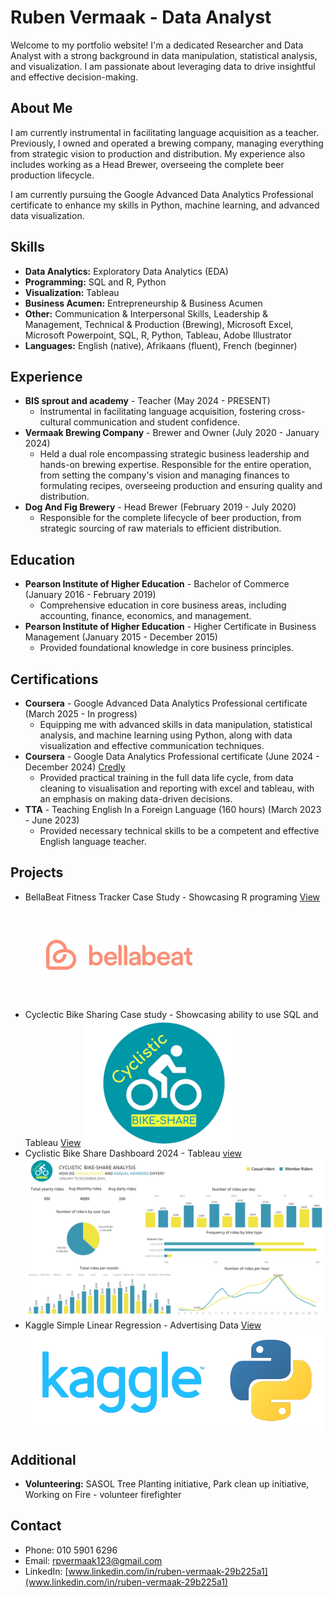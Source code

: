 # Ruben Vermaak - Data Analyst

Welcome to my portfolio website! I'm a dedicated Researcher and Data Analyst with a strong background in data manipulation, statistical analysis, and visualization. I am passionate about leveraging data to drive insightful and effective decision-making.

## About Me

I am currently instrumental in facilitating language acquisition as a teacher. Previously, I owned and operated a brewing company, managing everything from strategic vision to production and distribution. My experience also includes working as a Head Brewer, overseeing the complete beer production lifecycle.

I am currently pursuing the Google Advanced Data Analytics Professional certificate to enhance my skills in Python, machine learning, and advanced data visualization.

## Skills

* **Data Analytics:** Exploratory Data Analytics (EDA)
* **Programming:** SQL and R, Python
* **Visualization:** Tableau
* **Business Acumen:** Entrepreneurship & Business Acumen
* **Other:** Communication & Interpersonal Skills, Leadership & Management, Technical & Production (Brewing), Microsoft Excel, Microsoft Powerpoint, SQL, R, Python, Tableau, Adobe Illustrator
* **Languages:** English (native), Afrikaans (fluent), French (beginner)

## Experience

* **BIS sprout and academy** - Teacher (May 2024 - PRESENT)
    * Instrumental in facilitating language acquisition, fostering cross-cultural communication and student confidence.
* **Vermaak Brewing Company** - Brewer and Owner (July 2020 - January 2024)
    * Held a dual role encompassing strategic business leadership and hands-on brewing expertise. Responsible for the entire operation, from setting the company's vision and managing finances to formulating recipes, overseeing production and ensuring quality and distribution.
* **Dog And Fig Brewery** - Head Brewer (February 2019 - July 2020)
    * Responsible for the complete lifecycle of beer production, from strategic sourcing of raw materials to efficient distribution.

## Education

* **Pearson Institute of Higher Education** - Bachelor of Commerce (January 2016 - February 2019)
    * Comprehensive education in core business areas, including accounting, finance, economics, and management.
* **Pearson Institute of Higher Education** - Higher Certificate in Business Management (January 2015 - December 2015)
    * Provided foundational knowledge in core business principles.

## Certifications

* **Coursera** - Google Advanced Data Analytics Professional certificate (March 2025 - In progress)
    * Equipping me with advanced skills in data manipulation, statistical analysis, and machine learning using Python, along with data visualization and effective communication techniques.
* **Coursera** - Google Data Analytics Professional certificate (June 2024 - December 2024) [Credly](https://www.credly.com/badges/91ce9d3a-1ae9-4314-bc46-d3ec036a5752/public_url)
    * Provided practical training in the full data life cycle, from data cleaning to visualisation and reporting with excel and tableau, with an emphasis on making data-driven decisions.
* **TTA** - Teaching English In a Foreign Language (160 hours) (March 2023 - June 2023)
    * Provided necessary technical skills to be a competent and effective English language teacher.

## Projects

* BellaBeat Fitness Tracker Case Study - Showcasing R programing [View](https://github.com/Rpvermaak/BellaBeat-Case_Study/blob/main/Bellabeat_Case_Study.ipynb)
![Alt text](assets/img/bellabeat.png)
* Cyclectic Bike Sharing Case study - Showcasing ability to use SQL and Tableau [View](https://github.com/Rpvermaak/bike-share-project/blob/main/Bike_Share_Project.ipynb)
![Alt text](assets/img/cyclistic.png)
* Cyclistic Bike Share Dashboard 2024 - Tableau [view](https://public.tableau.com/views/daily_rides_summary/Dashboard1?:language=en-US&:sid=&:redirect=auth&:display_count=n&:origin=viz_share_link)
![Alt text](assets/img/bikeshare2024.png)
* Kaggle Simple Linear Regression - Advertising Data [View](https://www.kaggle.com/code/rubenvermaak/simple-linear-regression-advertising-data)
![Alt text](assets/img/1_tI-TWV--K05xbXUgA4Qm1w.png)
## Additional

* **Volunteering:** SASOL Tree Planting initiative, Park clean up initiative, Working on Fire - volunteer firefighter

## Contact

* Phone: 010 5901 6296
* Email: rpvermaak123@gmail.com
* LinkedIn: [www.linkedin.com/in/ruben-vermaak-29b225a1](www.linkedin.com/in/ruben-vermaak-29b225a1)
